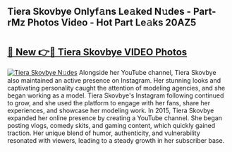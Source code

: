 ## Tiera Skovbye Onlyf𝚊ns Le𝚊ked N𝚞des - Part-rMz Photos Video - Hot Part Le𝚊ks 20AZ5

# <h2><a href="http://ab4743.deff.icu/?id=Tiera+Skovbye">🔗 New 👉🔴 Tiera Skovbye VIDEO Photos</a></h2>

[![Tiera Skovbye N𝚞des](https://i.imgur.com/rIISA9y.gif)](http://ab4743.deff.icu/?id=Tiera+Skovbye)
Alongside her YouTube channel, Tiera Skovbye also maintained an active presence on Instagram. Her stunning looks and captivating personality caught the attention of modeling agencies, and she began working as a model. Tiera Skovbye's Instagram following continued to grow, and she used the platform to engage with her fans, share her experiences, and showcase her modeling work. In 2015, Tiera Skovbye expanded her online presence by creating a YouTube channel. She began posting vlogs, comedy skits, and gaming content, which quickly gained traction. Her unique blend of humor, authenticity, and vulnerability resonated with viewers, leading to a steady growth in her subscriber base.
